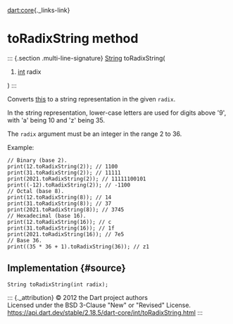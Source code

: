 [dart:core](../../dart-core/dart-core-library){._links-link}

toRadixString method
====================

::: {.section .multi-line-signature}
[String](../string-class) toRadixString(

1.  [int](../int-class) radix

)
:::

Converts [this](../int-class) to a string representation in the given
`radix`.

In the string representation, lower-case letters are used for digits
above \'9\', with \'a\' being 10 and \'z\' being 35.

The `radix` argument must be an integer in the range 2 to 36.

Example:

``` {.language-dart data-language="dart"}
// Binary (base 2).
print(12.toRadixString(2)); // 1100
print(31.toRadixString(2)); // 11111
print(2021.toRadixString(2)); // 11111100101
print((-12).toRadixString(2)); // -1100
// Octal (base 8).
print(12.toRadixString(8)); // 14
print(31.toRadixString(8)); // 37
print(2021.toRadixString(8)); // 3745
// Hexadecimal (base 16).
print(12.toRadixString(16)); // c
print(31.toRadixString(16)); // 1f
print(2021.toRadixString(16)); // 7e5
// Base 36.
print((35 * 36 + 1).toRadixString(36)); // z1
```

Implementation {#source}
--------------

``` {.language-dart data-language="dart"}
String toRadixString(int radix);
```

::: {._attribution}
© 2012 the Dart project authors\
Licensed under the BSD 3-Clause \"New\" or \"Revised\" License.\
<https://api.dart.dev/stable/2.18.5/dart-core/int/toRadixString.html>
:::
